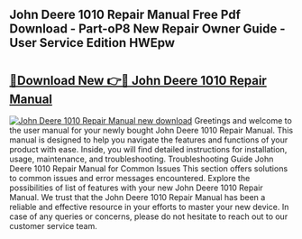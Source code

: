 ## John Deere 1010 Repair Manual Free Pdf Download - Part-oP8 New Repair Owner Guide - User Service Edition HWEpw

# <h2><a href="http://bc949.oget.top/?id=John+Deere+1010+Repair+Manual">🔗Download New 👉🔴 John Deere 1010 Repair Manual</a></h2>

[![John Deere 1010 Repair Manual new download](https://i.imgur.com/5g1atiW.png)](http://bc949.oget.top/?id=John+Deere+1010+Repair+Manual)
Greetings and welcome to the user manual for your newly bought John Deere 1010 Repair Manual. This manual is designed to help you navigate the features and functions of your product with ease. Inside, you will find detailed instructions for installation, usage, maintenance, and troubleshooting. Troubleshooting Guide John Deere 1010 Repair Manual for Common Issues This section offers solutions to common issues and error messages encountered. Explore the possibilities of list of features with your new John Deere 1010 Repair Manual. We trust that the John Deere 1010 Repair Manual has been a reliable and effective resource in your efforts to master your new device. In case of any queries or concerns, please do not hesitate to reach out to our customer service team.
